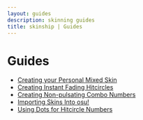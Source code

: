 ```yaml
---
layout: guides
description: skinning guides
title: skinship | Guides
---
```


<style>
	.main > ul > li:first-of-type > a {
		color: var(--invalid);
		pointer-events: none;
	}
</style>

# Guides

-   [Creating your Personal Mixed Skin](./mixing_skins)
-   [Creating Instant Fading Hitcircles](./insta_fade_hc)
-   [Creating Non-pulsating Combo Numbers](./non_pulsating_combo_numbers)
-   [Importing Skins Into osu!](./installing_skins)
-   [Using Dots for Hitcircle Numbers](./dots_as_hitcircle_numbers)
